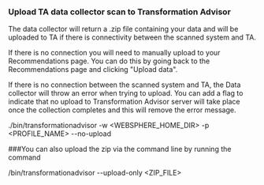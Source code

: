 ### Upload TA data collector scan to Transformation Advisor   

The data collector will return a .zip file containing your data and will be uploaded to TA if there is connectivity between the scanned system and TA.

If there is no connection you will need to manually upload to your Recommendations page. 
You can do this by going back to the Recommendations page and clicking "Upload data".

If there is no connection between the scanned system and TA, the Data collector will throw an error when trying to upload. 
You can add a flag to indicate that no upload to Transformation Advisor server will take place once the collection completes and this will remove the error message.

./bin/transformationadvisor -w <WEBSPHERE_HOME_DIR> -p <PROFILE_NAME> --no-upload

###You can also upload the zip via the command line by running the command

/bin/transformationadvisor --upload-only <ZIP_FILE> 

